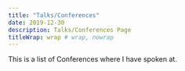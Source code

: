 ```yaml
---
title: "Talks/Conferences"
date: 2019-12-30
description: Talks/Conferences Page
titleWrap: wrap # wrap, nowrap
---
```

This is a list of Conferences where I have spoken at.